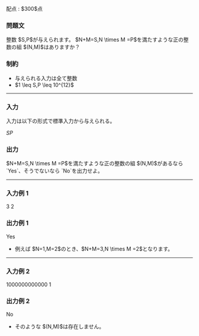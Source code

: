 
<div>

<span>

<span>

<p>
配点 : $300$点
</p>

<div>

<section>

### **問題文**

<p>
整数 $S,P$が与えられます。
$N+M=S,N \times M =P$を満たすような正の整数の組 $(N,M)$はありますか？
</p>

</section>

</div>

<div>

<section>

### **制約**

<ul>

<li>
与えられる入力は全て整数
</li>

<li>
$1 \leq S,P \leq 10^{12}$
</li>

</ul>

</section>

</div>

---

<div>

<div>

<section>

### **入力**

<p>
入力は以下の形式で標準入力から与えられる。
</p>

<div>

$S$$P$
</div>

</section>

</div>

<div>

<section>

### **出力**

<p>
$N+M=S,N \times M =P$を満たすような正の整数の組 $(N,M)$があるなら `Yes`、そうでないなら `No`を出力せよ。
</p>

</section>

</div>

</div>

---

<div>

<section>

### **入力例 1**

<div>

3 2

</div>

</section>

</div>

<div>

<section>

### **出力例 1**

<div>

Yes

</div>

<ul>

<li>
例えば $N=1,M=2$のとき、$N+M=3,N \times M =2$となります。
</li>

</ul>

</section>

</div>

---

<div>

<section>

### **入力例 2**

<div>

1000000000000 1

</div>

</section>

</div>

<div>

<section>

### **出力例 2**

<div>

No

</div>

<ul>

<li>
そのような $(N,M)$は存在しません。
</li>

</ul>

</section>

</div>

</span>

</span>

</div>
